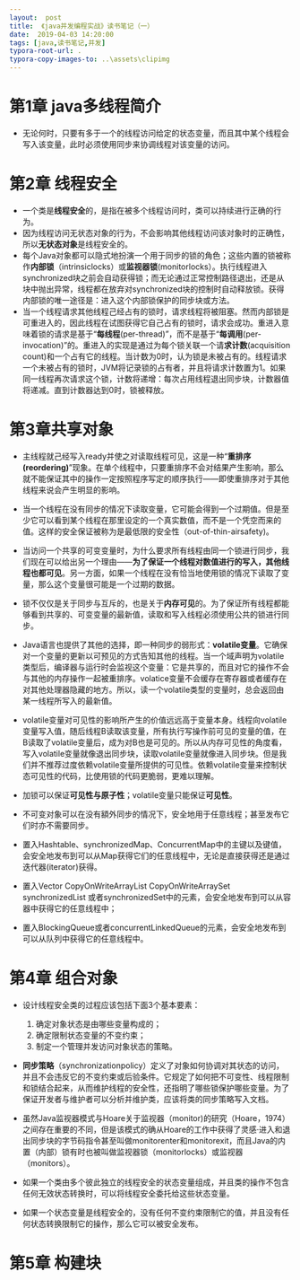 ```yaml
---
layout:  post
title:  《java并发编程实战》读书笔记（一）
date:  2019-04-03 14:20:00
tags: [java,读书笔记,并发]
typora-root-url: .
typora-copy-images-to: ..\assets\clipimg
---
```


# 第1章 java多线程简介

- 无论何时，只要有多于一个的线程访问给定的状态变量，而且其中某个线程会写入该变量，此时必须使用同步来协调线程对该变量的访问。


# 第2章 线程安全

 

- 一个类是**线程安全**的，是指在被多个线程访问时，类可以持续进行正确的行为。
- 因为线程访问无状态对象的行为，不会影响其他线程访问该对象时的正确性，所以**无状态对象**是线程安全的。
- 每个Java对象都可以隐式地扮演一个用于同步的锁的角色；这些内置的锁被称作**内部锁**（intrinsiclocks）或**监视器锁**(monitorlocks）。执行线程进入synchronized块之前会自动获得锁；而无论通过正常控制路径退出，还是从块中抛出异常，线程都在放弃对synchronized块的控制时自动释放锁。获得内部锁的唯一途径是：进入这个内部锁保护的同步块或方法。
- 当一个线程请求其他线程己经占有的锁时，请求线程将被阻塞。然而内部锁是可重进入的，因此线程在试图获得它自己占有的锁时，请求会成功。重进入意味着锁的请求是基于“**每线程**(per-thread)”，而不是基于“**每调用**(per-invocation)”的。重进入的实现是通过为每个锁关联一个请**求计数**(acquisition count)和一个占有它的线程。当计数为0时，认为锁是未被占有的。线程请求一个未被占有的锁时，JVM将记录锁的占有者，并且将请求计数置为1。如果同一线程再次请求这个锁，计数将递增：每次占用线程退出同步块，计数器值将递减。直到计数器达到0时，锁被释放。


# 第3章共享对象

- 主线程就己经写入ready并使之对读取线程可见，这是一种“**重排序(reordering)**”现象。在单个线程中，只要重排序不会对结果产生影响，那么就不能保证其中的操作一定按照程序写定的顺序执行——即使重排序对于其他线程来说会产生明显的影响。
- 当一个线程在没有同步的情况下读取变量，它可能会得到一个过期值。但是至少它可以看到某个线程在那里设定的一个真实数值，而不是一个凭空而来的值。这样的安全保证被称为是最低限的安全性（out-of-thin-airsafety)。
- 当访问一个共享的可变变量时，为什么要求所有线程由同一个锁进行同步，我们现在可以给出另一个理由——**为了保证一个线程对数值进行的写入，其他线程也都可见**。另一方面，如果一个线程在没有恰当地使用锁的情况下读取了变量，那么这个变量很可能是一个过期的数据。
- 锁不仅仅是关于同步与互斥的，也是关于**内存可见**的。为了保证所有线程都能够看到共享的、可变变量的最新值，读取和写入线程必须使用公共的锁进行同步。
- Java语言也提供了其他的选择，即一种同步的弱形式：**volatile变量**。它确保对一个变量的更新以可预见的方式告知其他的线程。当一个域声明为volatile类型后，编译器与运行时会监视这个变量：它是共享的，而且对它的操作不会与其他的内存操作一起被重排序。volatice变量不会缓存在寄存器或者缓存在对其他处理器隐藏的地方。所以，读一个volatile类型的变量时，总会返回由某一线程所写入的最新值。

- volatile变量对可见性的影响所产生的价值远远高于变量本身。线程向volatile变量写入值，随后线程B读取该变量，所有执行写操作前可见的变量的值，在B读取了volatile变量后，成为对B也是可见的。所以从内存可见性的角度看，写入volatile变量就像退出同步块，读取volatile变量就像进入同步块。但是我们并不推荐过度依赖volatile变量所提供的可见性。依赖volatile变量来控制状态可见性的代码，比使用锁的代码更脆弱，更难以理解。
- 加锁可以保证**可见性与原子性**；volatile变量只能保证**可见性**。
- 不可变对象可以在没有額外同步的情况下，安全地用于任意线程；甚至发布它们时亦不需要同步。
- 置入Hashtable、synchronizedMap、ConcurrentMap中的主键以及键值，会安全地发布到可以从Map获得它们的任意线程中，无论是直接获得还是通过迭代器(iterator)获得。
- 置入Vector CopyOnWriteArrayList CopyOnWriteArraySet  synchronizedList 或者synchronizedSet中的元素，会安全地发布到可以从容器中获得它的任意线程中；
- 置入BlockingQueue或者concurrentLinkedQueue的元素，会安全地发布到可以从队列中获得它的任意线程中。

# 第4章 组合对象

- 设计线程安全类的过程应该包括下面3个基本要素：

    1. 确定对象状态是由哪些变量构成的；
    2. 确定限制状态变量的不变约束；
    3. 制定一个管理并发访问对象状态的策略。

- **同步策略**（synchronizationpolicy）定义了对象如何协调对其状态的访问，并且不会违反它的不变约束或后验条件。它规定了如何把不可变性、线程限制和锁结合起来，从而维护线程的安全性，还指明了哪些锁保护哪些变量。为了保证开发者与维护者可以分析并维护类，应该将类的同步策略写入文档。

- 虽然Java监视器模式与Hoare关于监视器（monitor)的研究（Hoare，1974）之间存在重要的不同，但是该模式的确从Hoare的工作中获得了灵感·进入和退出同步块的字节码指令甚至叫做monitorenter和monitorexit，而且Java的内置（内部）锁有时也被叫做监视器锁（monitorlocks）或监视器（monitors）。

- 如果一个类由多个彼此独立的线程安全的状态变量组成，并且类的操作不包含任何无效状态转换时，可以将线程安全委托给这些状态变量。

- 如果一个状态变量是线程安全的，没有任何不变约束限制它的值，并且没有任何状态转换限制它的操作，那么它可以被安全发布。


# 第5章 构建块

